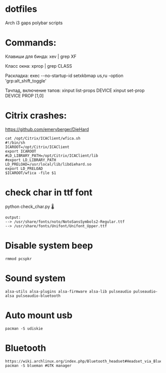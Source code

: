 # dotfiles
Arch i3 gaps polybar scripts

# Commands:
  Клавиши для бинда:
  xev | grep XF 
  
  Класс окна:
  xprop | grep CLASS
  
  Раскладка:
  exec --no-startup-id setxkbmap us,ru -option 'grp:alt_shift_toggle' 
  
  Тачпад, включение тапов:
  xinput list-props DEVICE
  xinput set-prop DEVICE PROP [1,0]
 
# Citrix crashes:
https://github.com/emeryberger/DieHard

    cat /opt/Citrix/ICAClient/wfica.sh 
    #!/bin/sh
    ICAROOT=/opt/Citrix/ICAClient 
    export ICAROOT
    #LD_LIBRARY_PATH=/opt/Citrix/ICAClient/lib
    #export LD_LIBRARY_PATH
    LD_PRELOAD=/usr/local/lib/libdiehard.so
    export LD_PRELOAD
    $ICAROOT/wfica -file $1
    
    
# check char in ttf font
  python check_char.py 🌡

    output:
    --> /usr/share/fonts/noto/NotoSansSymbols2-Regular.ttf
    --> /usr/share/fonts/Unifont/Unifont_Upper.ttf
    
# Disable system beep
    rmmod pcspkr
    
# Sound system
    alsa-utils alsa-plugins alsa-firmware alsa-lib pulseaudio pulseaudio-alsa pulseaudio-bluetooth
    
# Auto mount usb
    pacman -S udiskie
    
# Bluetooth
    https://wiki.archlinux.org/index.php/Bluetooth_headset#Headset_via_Bluez5/PulseAudio
    pacman -S blueman #GTK manager
